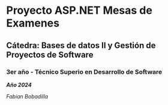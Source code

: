 # Proyecto ASP.NET  Mesas de Examenes 
## Cátedra: Bases de datos II y Gestión de Proyectos de Software
### 3er año - Técnico Superio en Desarrollo de Software
***Año 2024***

*Fabian Bobadilla*
